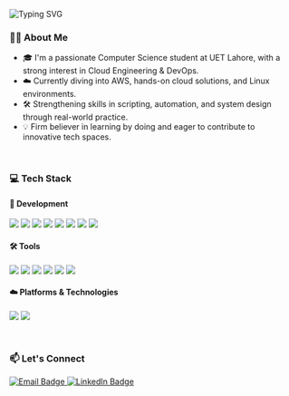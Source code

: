 <p align="left">
  <img src="https://readme-typing-svg.demolab.com?font=Fira+Code&weight=600&pause=1000&color=007BFF&width=550&lines=Hey!+I'm+Misbah+Shahzadi;Aspiring+Cloud+Engineer" alt="Typing SVG" />
</p>

### 👩‍💻 About Me

- 🎓 I'm a passionate Computer Science student at UET Lahore, with a strong interest in Cloud Engineering & DevOps.
- ☁️ Currently diving into AWS, hands-on cloud solutions, and Linux environments.
- 🛠️ Strengthening skills in scripting, automation, and system design through real-world practice.
- 💡 Firm believer in learning by doing and eager to contribute to innovative tech spaces.

<br>

### 💻 Tech Stack

#### 🔧 Development
<p align="left">
  <img src="https://img.shields.io/badge/C++-00599C?style=flat&logo=c%2B%2B&logoColor=white" />
  <img src="https://img.shields.io/badge/C%23-239120?style=flat&logo=c-sharp&logoColor=white" />
  <img src="https://img.shields.io/badge/HTML-E34F26?style=flat&logo=html5&logoColor=white" />
  <img src="https://img.shields.io/badge/CSS-1572B6?style=flat&logo=css3&logoColor=white" />
  <img src="https://img.shields.io/badge/React-20232A?style=flat&logo=react&logoColor=61DAFB" />
  <img src="https://img.shields.io/badge/Python-3776AB?style=flat&logo=python&logoColor=white" />
  <img src="https://img.shields.io/badge/MySQL-005C84?style=flat&logo=mysql&logoColor=white" />
  <img src="https://img.shields.io/badge/SQL-4479A1?style=flat&logo=postgresql&logoColor=white" />
</p>

#### 🛠️ Tools
<p align="left">
  <img src="https://img.shields.io/badge/Git-F05032?style=flat&logo=git&logoColor=white" />
  <img src="https://img.shields.io/badge/GitHub-181717?style=flat&logo=github&logoColor=white" />
  <img src="https://img.shields.io/badge/VS_Code-007ACC?style=flat&logo=visual-studio-code&logoColor=white" />
  <img src="https://img.shields.io/badge/Visual_Studio-5C2D91?style=flat&logo=visual-studio&logoColor=white" />
  <img src="https://img.shields.io/badge/Anaconda-44A833?style=flat&logo=anaconda&logoColor=white" />
  <img src="https://img.shields.io/badge/Spyder-FF0000?style=flat&logo=spyder-ide&logoColor=white" />
</p>

#### ☁️ Platforms & Technologies
<p align="left">
  <img src="https://img.shields.io/badge/AWS-232F3E?style=flat&logo=amazonaws&logoColor=white" />
  <img src="https://img.shields.io/badge/Linux-FCC624?style=flat&logo=linux&logoColor=black" />
</p>

<br>

### 📫 Let's Connect

<p align="left">
  <a href="mailto:misbahh77777@gmail.com">
    <img src="https://img.shields.io/badge/Email-D14836?style=flat&logo=gmail&logoColor=white" alt="Email Badge" />
  </a>
  <a href="https://www.linkedin.com/in/misbah-shahzadi/" target="_blank">
    <img src="https://img.shields.io/badge/LinkedIn-0077B5?style=flat&logo=linkedin&logoColor=white" alt="LinkedIn Badge" />
  </a>
</p>

